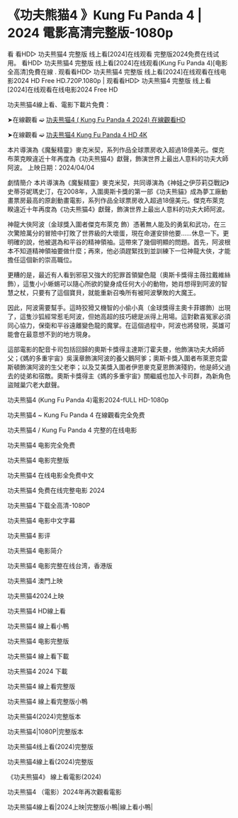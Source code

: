 
<h1>《功夫熊猫4 》Kung Fu Panda 4 | 2024 電影高清完整版-1080p</h1>

看 看HD▷ 功夫熊猫4 完整版 线上看[2024]在线观看 完整版2024免费在线试用。 看HD▷ 功夫熊猫4 完整版 线上看[2024]在线观看(Kung Fu Panda 4)[电影全高清]免費在線 . 观看看HD▷ 功夫熊猫4 完整版 线上看[2024]在线观看在线电影2024 HD Free HD.720P.1080p | 观看看HD▷ 功夫熊猫4 完整版 线上看[2024]在线观看在线电影2024 Free HD

功夫熊猫4線上看、電影下載片免費：


➤在線觀看 ➫️ [功夫熊猫4 ( Kung Fu Panda 4 2024) 在線觀看HD](https://123cinephilejourney.xyz/zh/movie/1011985/kung-fu-panda-4)

➤在線觀看 ➫️ [功夫熊猫4 Kung Fu Panda 4 HD 4K](https://123cinephilejourney.xyz/zh/movie/1011985/kung-fu-panda-4)

本片導演為《魔髮精靈》麥克米契，系列作品全球票房收入超過18億美元。傑克布萊克睽違近十年再度為《功夫熊猫4》獻聲，飾演世界上最出人意料的功夫大師阿波。 上映日期：2024/04/04

劇情簡介 本片導演為《魔髮精靈》麥克米契，共同導演為《神娃之伊莎莉亞戰記》史蒂芬妮瑪史汀，在2008年，入圍奧斯卡獎的第一部《功夫熊貓》成為夢工廠動畫票房最高的原創動畫電影，系列作品全球票房收入超過18億美元。傑克布萊克睽違近十年再度為《功夫熊猫4》獻聲，飾演世界上最出人意料的功夫大師阿波。

神龍大俠阿波（金球獎入圍者傑克布萊克 飾）憑著無人能及的勇氣和武功，在三次驚險萬分的冒險中打敗了世界級的大壞蛋，現在命運安排他要……休息一下。更明確的說，他被選為和平谷的精神領袖。這帶來了幾個明顯的問題。首先，阿波根本不知道精神領袖要做什麼；再來，他必須趕緊找到並訓練下一位神龍大俠，才能擔任這個新的崇高職位。

更糟的是，最近有人看到邪惡又強大的犯罪首領變色龍（奧斯卡獎得主薇拉戴維絲 飾），這隻小小蜥蜴可以隨心所欲的變身成任何大小的動物，她肖想得到阿波的智慧之杖，只要有了這個寶貝，就能重新召喚所有被阿波擊敗的大魔王。

因此，阿波需要幫手。這時狡猾又機智的小偷小真（金球獎得主奧卡菲娜飾）出現了，這隻沙狐經常惹毛阿波，但她高超的技巧總是派得上用場。這對歡喜冤家必須同心協力，保衛和平谷遠離變色龍的魔掌。在這個過程中，阿波也將發現，英雄可能會在最意想不到的地方現身。

這部電影的配音卡司包括回歸的奧斯卡獎得主達斯汀霍夫曼，他飾演功夫大師師父；《媽的多重宇宙》吳漢章飾演阿波的養父鵝阿爹；奧斯卡獎入圍者布萊恩克雷斯頓飾演阿波的生父老李；以及艾美獎入圍者伊恩麥克夏恩飾演殘豹，他是師父過去的徒弟和宿敵。奧斯卡獎得主《媽的多重宇宙》關繼威也加入卡司群，為新角色盜賊巢穴老大獻聲。

功夫熊猫4 (Kung Fu Panda 4)電影2024-fULL HD-1080p

功夫熊猫4 ~ Kung Fu Panda 4 在線觀看完全免费

功夫熊猫4 / Kung Fu Panda 4 完整的在线电影

功夫熊猫4 电影完全免费

功夫熊猫4 电影完整版

功夫熊猫4 在线电影全免费中文

功夫熊猫4 免费在线完整电影 2024

功夫熊猫4 下载全高清-1080P

功夫熊猫4 电影中文字幕

功夫熊猫4 影评

功夫熊猫4 电影简介

功夫熊猫4 电影完整在线台湾，香港版

功夫熊猫4 澳門上映

功夫熊猫42024上映

功夫熊猫4 HD線上看

功夫熊猫4 線上看小鴨

功夫熊猫4 电影完整版

功夫熊猫4 線上看下載

功夫熊猫4 2024 下載

功夫熊猫4 線上看完整版

功夫熊猫4 線上看完整版小鴨

功夫熊猫4(2024)完整版本

功夫熊猫4|1080P|完整版本

功夫熊猫4线上看(2024)完整版

功夫熊猫4線上看(2024)完整版

《功夫熊猫4》 線上看電影(2024)

功夫熊猫4 （電影）2024年再次觀看電影

功夫熊猫4線上看|2024上映|完整版小鴨|線上看小鴨|
